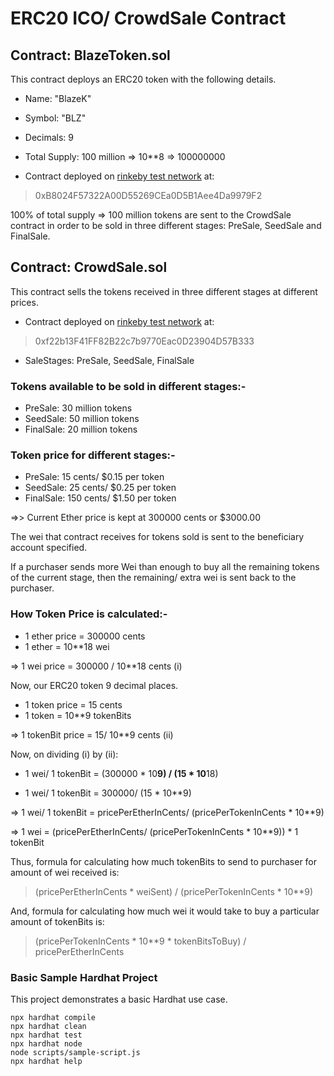 # ERC20 ICO/ CrowdSale Contract

## Contract: BlazeToken.sol

This contract deploys an ERC20 token with the following details.

- Name: "BlazeK"
- Symbol: "BLZ"
- Decimals: 9
- Total Supply: 100 million => 10**8 => 100000000

- Contract deployed on [rinkeby test network](https://rinkeby.etherscan.io/address/0xB8024F57322A00D55269CEa0D5B1Aee4Da9979F2) at:

> 0xB8024F57322A00D55269CEa0D5B1Aee4Da9979F2

100% of total supply => 100 million tokens are sent to the CrowdSale contract in order to be sold in three different stages: PreSale, SeedSale and FinalSale.

## Contract: CrowdSale.sol

This contract sells the tokens received in three different stages at different prices.

- Contract deployed on [rinkeby test network](https://rinkeby.etherscan.io/address/0xf22b13F41FF82B22c7b9770Eac0D23904D57B333) at:

> 0xf22b13F41FF82B22c7b9770Eac0D23904D57B333

- SaleStages: PreSale, SeedSale, FinalSale

### Tokens available to be sold in different stages:-

- PreSale: 30 million tokens
- SeedSale: 50 million tokens
- FinalSale: 20 million tokens

### Token price for different stages:-

- PreSale: 15 cents/ $0.15 per token
- SeedSale: 25 cents/ $0.25 per token
- FinalSale: 150 cents/ $1.50 per token

=>> Current Ether price is kept at 300000 cents or $3000.00

The wei that contract receives for tokens sold is sent to the beneficiary account specified.

If a purchaser sends more Wei than enough to buy all the remaining tokens of the current stage, then the remaining/ extra wei is sent back to the purchaser.

### How Token Price is calculated:-

- 1 ether price = 300000 cents
- 1 ether = 10**18 wei

=> 1 wei price = 300000 / 10**18 cents (i)

Now, our ERC20 token 9 decimal places.

- 1 token price = 15 cents
- 1 token = 10**9 tokenBits

=> 1 tokenBit price = 15/ 10**9 cents (ii)

Now, on dividing (i) by (ii):

- 1 wei/ 1 tokenBit = (300000 * 10**9) / (15 * 10**18)

- 1 wei/ 1 tokenBit = 300000/ (15 * 10**9)

=> 1 wei/ 1 tokenBit = pricePerEtherInCents/ (pricePerTokenInCents * 10**9)

=> 1 wei = (pricePerEtherInCents/ (pricePerTokenInCents * 10**9)) * 1 tokenBit

Thus, formula for calculating how much tokenBits to send to purchaser for amount of wei received is:
> (pricePerEtherInCents * weiSent) / (pricePerTokenInCents * 10**9)

And, formula for calculating how much wei it would take to buy a particular amount of tokenBits is:
> (pricePerTokenInCents * 10**9 * tokenBitsToBuy) / pricePerEtherInCents

### Basic Sample Hardhat Project

This project demonstrates a basic Hardhat use case.

```shell
npx hardhat compile
npx hardhat clean
npx hardhat test
npx hardhat node
node scripts/sample-script.js
npx hardhat help
```
